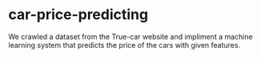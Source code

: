 # car-price-predicting
We crawled a dataset from the True-car website and impliment a machine learning system that predicts the price of the cars with given features.
